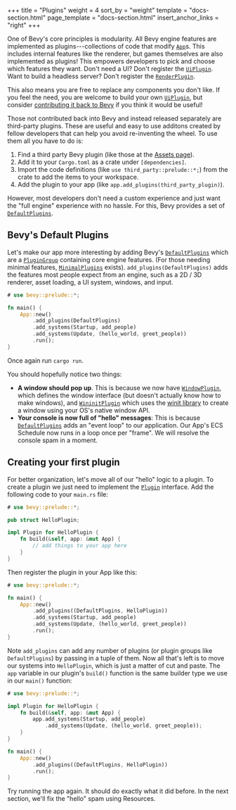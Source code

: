 +++
title = "Plugins"
weight = 4
sort_by = "weight"
template = "docs-section.html"
page_template = "docs-section.html"
insert_anchor_links = "right"
+++

One of Bevy's core principles is modularity. All Bevy engine features are implemented as plugins---collections of code that modify [`App`]s. This includes internal features like the renderer, but games themselves are also implemented as plugins! This empowers developers to pick and choose which features they want. Don't need a UI? Don't register the [`UiPlugin`]. Want to build a headless server? Don't register the [`RenderPlugin`].

This also means you are free to replace any components you don't like. If you feel the need, you are welcome to build your own [`UiPlugin`], but consider [contributing it back to Bevy](/learn/quick-start/contributing) if you think it would be useful!

Those not contributed back into Bevy and instead released separately are third-party plugins. These are useful and easy to use additons created by fellow developers that can help you avoid re-inventing the wheel. To use them all you have to do is:

1. Find a third party Bevy plugin (like those at the [Assets page](/assets)).
2. Add it to your `Cargo.toml` as a crate under `[dependencies]`.
3. Import the code definitions (like `use third_party::prelude::*;`) from the crate to add the items to your workspace.
4. Add the plugin to your app (like `app.add_plugins(third_party_plugin)`).

However, most developers don't need a custom experience and just want the "full engine" experience with no hassle. For this, Bevy provides a set of [`DefaultPlugins`].  

## Bevy's Default Plugins

Let's make our app more interesting by adding Bevy's [`DefaultPlugins`] which are a [`PluginGroup`] containing core engine features. (For those needing minimal features, [`MinimalPlugins`] exists).
`add_plugins(DefaultPlugins)` adds the features most people expect from an engine, such as a 2D / 3D renderer, asset loading, a UI system, windows, and input.

```rs
# use bevy::prelude::*;

fn main() {
    App::new()
        .add_plugins(DefaultPlugins)
        .add_systems(Startup, add_people)
        .add_systems(Update, (hello_world, greet_people))
        .run();
}
```

Once again run `cargo run`.

You should hopefully notice two things:

* **A window should pop up**. This is because we now have [`WindowPlugin`], which defines the window interface (but doesn't actually know how to make windows), and [`WininitPlugin`] which uses the [winit library](https://github.com/rust-windowing/winit) to create a window using your OS's native window API.
* **Your console is now full of "hello" messages**: This is because [`DefaultPlugins`] adds an "event loop" to our application. Our App's ECS Schedule now runs in a loop once per "frame". We will resolve the console spam in a moment.

## Creating your first plugin

For better organization, let's move all of our "hello" logic to a plugin. To create a plugin we just need to implement the [`Plugin`] interface. Add the following code to your `main.rs` file:

```rs
# use bevy::prelude::*;

pub struct HelloPlugin;

impl Plugin for HelloPlugin {
    fn build(&self, app: &mut App) {
        // add things to your app here
    }
}
```

Then register the plugin in your App like this:

```rs
# use bevy::prelude::*;

fn main() {
    App::new()
        .add_plugins((DefaultPlugins, HelloPlugin))
        .add_systems(Startup, add_people)
        .add_systems(Update, (hello_world, greet_people))
        .run();
}
```

Note `add_plugins` can add any number of plugins (or plugin groups like `DefaultPlugins`) by passing in a tuple of them. Now all that's left is to move our systems into `HelloPlugin`, which is just a matter of cut and paste. The `app` variable in our plugin's `build()` function is the same builder type we use in our `main()` function:

```rs
# use bevy::prelude::*;

impl Plugin for HelloPlugin {
    fn build(&self, app: &mut App) {
        app.add_systems(Startup, add_people)
            .add_systems(Update, (hello_world, greet_people));
    }
}

fn main() {
    App::new()
        .add_plugins((DefaultPlugins, HelloPlugin))
        .run();
}
```

Try running the app again. It should do exactly what it did before. In the next section, we'll fix the "hello" spam using Resources.

[`App`]: https://docs.rs/bevy/latest/bevy/app/struct.App.html
[`UiPlugin`]: https://docs.rs/bevy/latest/bevy/ui/struct.UiPlugin.html
[`RenderPlugin`]: https://docs.rs/bevy/latest/bevy/render/struct.RenderPlugin.html
[`WindowPlugin`]: https://docs.rs/bevy/latest/bevy/window/struct.WindowPlugin.html
[`WininitPlugin`]: https://docs.rs/bevy/latest/bevy/winit/struct.WinitPlugin.html
[`DefaultPlugins`]: https://docs.rs/bevy/latest/bevy/struct.DefaultPlugins.html
[`PluginGroup`]: https://docs.rs/bevy/latest/bevy/app/trait.PluginGroup.html
[`MinimalPlugins`]: https://docs.rs/bevy/latest/bevy/struct.MinimalPlugins.html
[`Plugin`]: https://docs.rs/bevy/latest/bevy/app/trait.Plugin.html
